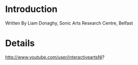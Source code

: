 # Introduction #

Written By Liam Donaghy, Sonic Arts Research Centre, Belfast


# Details #

http://www.youtube.com/user/interactiveartsNI?